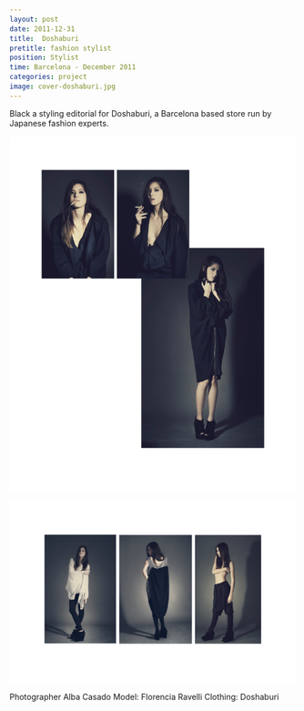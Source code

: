 ```yaml
---
layout: post
date: 2011-12-31
title:  Doshaburi
pretitle: fashion stylist
position: Stylist
time: Barcelona - December 2011
categories: project
image: cover-doshaburi.jpg
---
```




Black a styling editorial for Doshaburi, a Barcelona based store run by Japanese fashion experts.  

![ALT](/assets/images/img-doshaburi-1.png)

![ALT](/assets/images/img-doshaburi-2.png)

Photographer Alba Casado
Model: Florencia Ravelli
Clothing: Doshaburi
